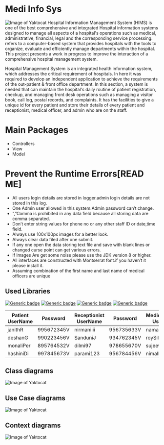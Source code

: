 # Medi Info Sys
![Image of Yaktocat](https://bit.ly/3mQRnq1)
Hospital Information Management System (HIMS) is one of the best comprehensive and integrated Hospital information systems designed to manage all aspects of a hospital's operations such as medical, administrative, financial, legal and the corresponding service processing.  refers to a computer-based system that provides hospitals with the tools to organize, evaluate and efficiently manage departments within the hospital. This project presents a work in progress to improve the interaction of a comprehensive hospital management system. 

Hospital Management System is an integrated health information system, which addresses the critical requirement of hospitals.  In here it was required to develop an independent application to achieve the requirements of the out-patient & front office department. In this section, a system is needed that can maintain the hospital's daily routine of patient registration, checkup, and managing front desk operations such as managing a visitor book, call log, postal records, and complaints. It has the facilities to give a unique id for every patient and store their details of every patient and receptionist, medical officer, and admin who are on the staff.


# Main Packages
 - Controllers
 - View
 - Model


# Prevent the Runtime Errors[READ ME]
- All users login details are stored in logger.admin login details are not stored in this log. 
- One Admin user allowed in this system.Admin password can’t change.
- “,”Comma is prohibited in any data field because all storing data are comma separated.
- Don’t enter string values for phone no or any other staff ID or date,time field.
- Always use 100x100px images for a better look.
- Always clear data filed after one submit.
- If any one open the data storing text file and save with blank lines or changed curse point can get various errors.
- If Images Are get some noise please use the JDK version 8 or higher.
- All interfaces are constructed with Montserrat font.if you haven’t it please install it.
- Assuming combination of the first name and last name of medical officers are unique

## Used Libraries

[![Generic badge](https://img.shields.io/badge/KControls-K33ptoo-<COLOR>.svg)](https://github.com/k33ptoo/KControls) [![Generic badge](https://img.shields.io/badge/FlatLaf-DevCharly-<COLOR>.svg)](https://github.com/JFormDesigner/FlatLaf) [![Generic badge](https://img.shields.io/badge/Json_Simple-fangyidong-<COLOR>.svg)](https://github.com/fangyidong/json-simple)
[![Generic badge](https://img.shields.io/badge/itextpdf-Snipx-<COLOR>.svg)](https://github.com/itext/itextpdf)


                                                                                       
|Patient UserName|Password                       |Receptionist UserName        |Password          |MedicalOfficers UserName  |Password             |  
|----------------|-------------------------------|----------------|-------------------------------|----------------|-------------------------------|
|janithR         |995672345V                     |nirmaniiii      |956735633V                     |namalDiaz       |600230707V                     |
|deshanG         |990223456V                     |SanduniJ        |934762345V                     |roySilva        |657897654V                     |
|monaliPer       |895764532V                     |dilmi97         |978655670V                     |sujeewaR        |708667545V                     |
|hashiniDi       |997845673V                     |parami123       |956784456V                     |nimalR          |657845634V                     |

## Class diagrams
![Image of Yaktocat](https://i.ibb.co/ZNRCjKJ/Class-diagram-HMS.png)
## Use Case diagrams
![Image of Yaktocat](https://i.ibb.co/ssQnNbZ/Untitled-Document-1-2.png)
## Context diagrams
![Image of Yaktocat](https://i.ibb.co/fxYzLVc/Contex-diagram-HIMS-1.jpg)


